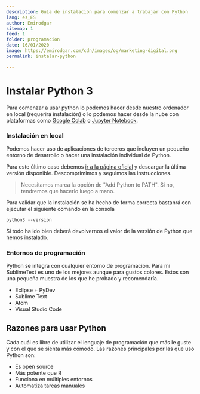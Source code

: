 ```yaml
---
description: Guía de instalación para comenzar a trabajar con Python
lang: es_ES
author: Emirodgar
sitemap: 1
feed: 1
folder: programacion
date: 16/01/2020
image: https://emirodgar.com/cdn/images/og/marketing-digital.png
permalink: instalar-python

---
```


# Instalar Python 3 

Para comenzar a usar python lo podemos hacer desde nuestro ordenador en local (requerirá instalación) o lo podemos hacer desde la nube con plataformas como [Google Colab](https://colab.research.google.com/) o [Jupyter Notebook](https://jupyter.org/try).

### Instalación en local

Podemos hacer uso de aplicaciones de terceros que incluyen un pequeño entorno de desarrollo o hacer una instalación individual de Python.

Para este último caso debemos [ir a la página oficial](https://www.python.org/downloads/) y descargar la última versión disponible. Descomprimimos y seguimos las instrucciones.

> Necesitamos marca la opción de "Add Python to PATH". Si no, tendremos que hacerlo luego a mano.

Para validar que la instalación se ha hecho de forma correcta bastanrá con ejecutar el siguiente comando en la consola 

    python3 --version

Si todo ha ido bien deberá devolvernos el valor de la versión de Python que hemos instalado.

### Entornos de programación

Python se integra con cualquier entorno de programación. Para mí SublimeText es uno de los mejores aunque para gustos colores. Estos son una pequeña muestra de los que he probado y recomendaría.

-   Eclipse + PyDev
-   Sublime Text
-   Atom
-   Visual Studio Code

## Razones para usar Python

Cada cuál es libre de utilizar el lenguaje de programación que más le guste y con el que se sienta más cómodo. Las razones principales por las que uso Python son:

- Es open source
- Más potente que R
- Funciona en múltiples entornos
- Automatiza tareas manuales 
<!--stackedit_data:
eyJoaXN0b3J5IjpbMTY2NTMzMTYsMTcyNDAxNjc5MCwtMjEyOT
k0NDc3XX0=
-->